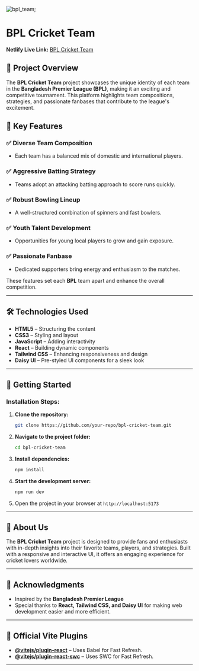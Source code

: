 ![bpl_team](https://github.com/user-attachments/assets/c3e10e0e-d83f-4db8-9a6f-665e487a7022);


# BPL Cricket Team

**Netlify Live Link:** [BPL Cricket Team](https://cricket-team-2024.netlify.app)

## 📌 Project Overview
The **BPL Cricket Team** project showcases the unique identity of each team in the **Bangladesh Premier League (BPL)**, making it an exciting and competitive tournament. This platform highlights team compositions, strategies, and passionate fanbases that contribute to the league's excitement.

## 🏏 Key Features

### ✅ Diverse Team Composition
- Each team has a balanced mix of domestic and international players.

### ✅ Aggressive Batting Strategy
- Teams adopt an attacking batting approach to score runs quickly.

### ✅ Robust Bowling Lineup
- A well-structured combination of spinners and fast bowlers.

### ✅ Youth Talent Development
- Opportunities for young local players to grow and gain exposure.

### ✅ Passionate Fanbase
- Dedicated supporters bring energy and enthusiasm to the matches.

These features set each **BPL** team apart and enhance the overall competition.

---

## 🛠 Technologies Used
- **HTML5** – Structuring the content
- **CSS3** – Styling and layout
- **JavaScript** – Adding interactivity
- **React** – Building dynamic components
- **Tailwind CSS** – Enhancing responsiveness and design
- **Daisy UI** – Pre-styled UI components for a sleek look

---

## 🚀 Getting Started
### Installation Steps:
1. **Clone the repository:**
   ```bash
   git clone https://github.com/your-repo/bpl-cricket-team.git
   ```
2. **Navigate to the project folder:**
   ```bash
   cd bpl-cricket-team
   ```
3. **Install dependencies:**
   ```bash
   npm install
   ```
4. **Start the development server:**
   ```bash
   npm run dev
   ```
5. Open the project in your browser at `http://localhost:5173`

---

## 🎯 About Us
The **BPL Cricket Team** project is designed to provide fans and enthusiasts with in-depth insights into their favorite teams, players, and strategies. Built with a responsive and interactive UI, it offers an engaging experience for cricket lovers worldwide.

---

## 📢 Acknowledgments
- Inspired by the **Bangladesh Premier League**
- Special thanks to **React, Tailwind CSS, and Daisy UI** for making web development easier and more efficient.

---

## 🔗 Official Vite Plugins
- **[@vitejs/plugin-react](https://github.com/vitejs/vite-plugin-react/blob/main/packages/plugin-react/README.md)** – Uses Babel for Fast Refresh.
- **[@vitejs/plugin-react-swc](https://github.com/vitejs/vite-plugin-react-swc)** – Uses SWC for Fast Refresh.

---

